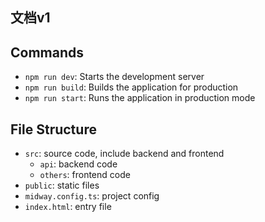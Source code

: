 ## 文档v1

## Commands

+ `npm run dev`: Starts the development server
+ `npm run build`: Builds the application for production
+ `npm run start`: Runs the application in production mode

## File Structure

+ `src`: source code, include backend and frontend
  + `api`: backend code
  + `others`: frontend code
+ `public`: static files
+ `midway.config.ts`: project config
+ `index.html`: entry file
